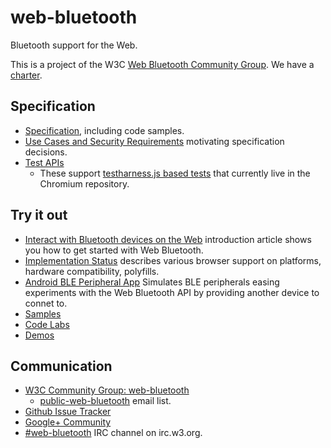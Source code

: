 web-bluetooth
=============

Bluetooth support for the Web.

This is a project of the W3C [Web Bluetooth Community Group](http://www.w3.org/community/web-bluetooth/). We have a [charter](charter.md).

Specification
-------------
* [Specification](https://webbluetoothcg.github.io/web-bluetooth/), including code samples.
* [Use Cases and Security Requirements](https://webbluetoothcg.github.io/web-bluetooth/use-cases.html) motivating specification decisions.
* [Test APIs](https://webbluetoothcg.github.io/web-bluetooth/tests/)
  * These support [testharness.js based tests](https://code.google.com/p/chromium/codesearch/#chromium/src/third_party/WebKit/LayoutTests/bluetooth/) that currently live in the Chromium repository.

Try it out
----------

* [Interact with Bluetooth devices on the Web](https://developers.google.com/web/updates/2015/07/interact-with-ble-devices-on-the-web) introduction article shows you how to get started with Web Bluetooth.
* [Implementation Status](implementation-status.md) describes various browser support on platforms, hardware compatibility, polyfills.
* [Android BLE Peripheral App](https://github.com/WebBluetoothCG/ble-test-peripheral-android) Simulates BLE peripherals easing experiments with the Web Bluetooth API by providing another device to connet to.
* [Samples](https://googlechrome.github.io/samples/web-bluetooth/index.html)
* [Code Labs](https://github.com/googlecodelabs?query=bluetooth)
* [Demos](https://github.com/WebBluetoothCG/demos)

Communication
-------------

* [W3C Community Group: web-bluetooth](http://www.w3.org/community/web-bluetooth/)
  * [public-web-bluetooth](http://lists.w3.org/Archives/Public/public-web-bluetooth/) email list.
* [Github Issue Tracker](https://github.com/WebBluetoothCG/web-bluetooth/issues)
* [Google+ Community](https://plus.google.com/communities/108953318610326025178)
* [#web-bluetooth](http://irc.w3.org/?channels=web-bluetooth) IRC channel on irc.w3.org.

